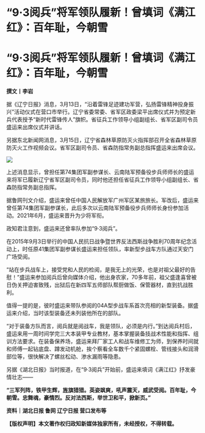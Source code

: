 # “9·3阅兵”将军领队履新！曾填词《满江红》：百年耻，今朝雪

# “9·3阅兵”将军领队履新！曾填词《满江红》：百年耻，今朝雪

**撰文丨李岩**

据《辽宁日报》消息，3月13日，“沿着雷锋足迹建功军营，弘扬雷锋精神投身振兴”活动仪式在营口市举行。辽宁省委常委、省军区政委梁平出席仪式并为预定新兵代表授予“新时代雷锋传人”旗帜。省征兵工作领导小组副组长、省军区副司令员盛运来出席仪式并讲话。

另据东北新闻网消息，3月15日，辽宁省森林草原防灭火指挥部召开全省森林草原防灭火工作视频会议。省军区副司令员、省森防指常务副总指挥盛运来出席会议。

![](https://inews.gtimg.com/news_bt/OGyGhp-4w3-jg1tD5H2a375NUESK9irCf7ucUT4S0yP2wAA/1000)

上述消息显示，曾担任第74集团军副参谋长、云南陆军预备役步兵师师长的盛运来将军已履新辽宁省军区副司令员，同时他还担任省征兵工作领导小组副组长、省森防指常务副总指挥。

据鲁网刊文介绍，盛运来曾任中国人民解放军广州军区某旅旅长。军改后，盛运来曾任第74集团军副参谋长，此后多次以云南陆军预备役步兵师师长身份参加活动。2021年6月，盛运来晋升为少将军衔。

政知君注意到，盛运来还曾率队参加“9·3阅兵”。

在2015年9月3日举行的中国人民抗日战争暨世界反法西斯战争胜利70周年纪念活动上，时任原41集团军副参谋长盛运来担任领队，率新型步战车方队通过天安门广场受阅。

“站在步兵战车上，接受党和人民的检阅，是我无上的光荣，也是对祖父最好的告慰！”盛运来参加阅兵后曾向媒体介绍，他出身农家，70多年前，祖父盛逢喜曾被日伪关押迫害致残，出狱后在新四军五师部队帮厨做饭、保管器材，直到抗战胜利。

值得一提的是，彼时盛运来带队参阅的04A型步战车系首次亮相的新型装备。据盛运来介绍，当时该型装备还未列装他所在的部队。

“对于装备方队而言，阅兵就是阅战车，我是领队，必须是内行。”到达阅兵村后，盛运来用一周时间学完三大本装甲专业教材，基本掌握装备技战术性能和指挥、组训方法要求。在装备保养场，盛运来拜厂家工人和战车维修工为师，到保养时间就和师傅一起钻底盘、蹲发动机舱，挨个察看全车数千个紧固螺栓、管线接头和润滑部位等，很快解决了螺丝松动、渗水漏雨等隐患。

另据《湖北日报》当时报道，在“9·3阅兵”开始前，盛运来填词《满江红》抒发豪情壮志——

**“三军列阵，铁甲生辉，旌旗猎猎。英姿飒爽，吼声震天，威武受阅。百年耻，今朝雪。忠舞魂，豪情烈。反对法西斯，举世卫和平，掀新页。”**

**资料｜湖北日报 鲁网 辽宁日报 营口发布等**

**【版权声明】本文著作权归政知新媒体独家所有，未经授权，不得转载。**

